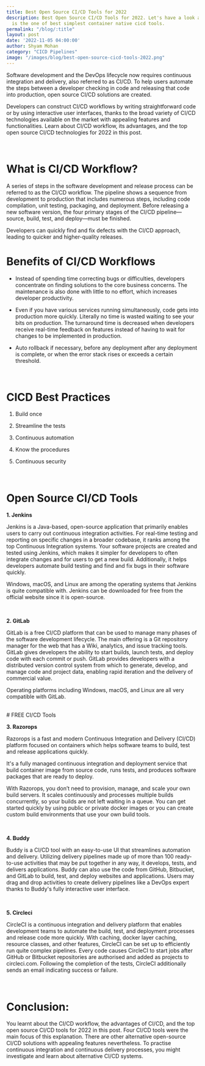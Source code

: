 ```yaml
---
title: Best Open Source CI/CD Tools for 2022
description: Best Open Source CI/CD Tools for 2022. Let's have a look at it. Razorops
  is the one of best simplest container native cicd tools.
permalink: "/blog/:title"
layout: post
date: '2022-11-05 04:00:00'
author: Shyam Mohan
category: "CICD Pipelines"
image: "/images/blog/best-open-source-cicd-tools-2022.png"
---
```


Software development and the DevOps lifecycle now requires continuous integration and delivery, also referred to as CI/CD. To help users automate the steps between a developer checking in code and releasing that code into production, open source CI/CD solutions are created.

Developers can construct CI/CD workflows by writing straightforward code or by using interactive user interfaces, thanks to the broad variety of CI/CD technologies available on the market with appealing features and functionalities. Learn about CI/CD workflow, its advantages, and the top open source CI/CD technologies for 2022 in this post.

<br>

# What is CI/CD Workflow?
A series of steps in the software development and release process can be referred to as the CI/CD workflow. The pipeline shows a sequence from development to production that includes numerous steps, including code compilation, unit testing, packaging, and deployment. Before releasing a new software version, the four primary stages of the CI/CD pipeline—source, build, test, and deploy—must be finished.

Developers can quickly find and fix defects with the CI/CD approach, leading to quicker and higher-quality releases.

# Benefits of CI/CD Workflows

* Instead of spending time correcting bugs or difficulties, developers concentrate on finding solutions to the core business concerns. The maintenance is also done with little to no effort, which increases developer productivity.

* Even if you have various services running simultaneously, code gets into production more quickly. Literally no time is wasted waiting to see your bits on production. The turnaround time is decreased when developers receive real-time feedback on features instead of having to wait for changes to be implemented in production.

* Auto rollback if necessary, before any deployment after any deployment is complete, or when the error stack rises or exceeds a certain threshold.

<br>

# CICD Best Practices

1. Build once 
 
2. Streamline the tests
 
3. Continuous automation
 
4. Know the procedures

5. Continuous security


<br>

# Open Source CI/CD Tools

**1. Jenkins**  

Jenkins is a Java-based, open-source application that primarily enables users to carry out continuous integration activities. For real-time testing and reporting on specific changes in a broader codebase, it ranks among the top Continuous Integration systems. Your software projects are created and tested using Jenkins, which makes it simpler for developers to often integrate changes and for users to get a new build. Additionally, it helps developers automate build testing and find and fix bugs in their software quickly.

Windows, macOS, and Linux are among the operating systems that Jenkins is quite compatible with. Jenkins can be downloaded for free from the official website since it is open-source.

<br>

**2. GitLab**  

GitLab is a free CI/CD platform that can be used to manage many phases of the software development lifecycle. The main offering is a Git repository manager for the web that has a Wiki, analytics, and issue tracking tools. GitLab gives developers the ability to start builds, launch tests, and deploy code with each commit or push. GitLab provides developers with a distributed version control system from which to generate, develop, and manage code and project data, enabling rapid iteration and the delivery of commercial value.

Operating platforms including Windows, macOS, and Linux are all very compatible with GitLab.

<br>
# FREE CI/CD Tools
<br>

**3. Razorops**  

Razorops is a fast and modern Continuous Integration and Delivery (CI/CD) platform focused on containers which helps software teams to build, test and release applications quickly.

It's a fully managed continuous integration and deployment service that build container image from source code, runs tests, and produces software packages that are ready to deploy.

With Razorops, you don’t need to provision, manage, and scale your own build servers. It scales continuously and processes multiple builds concurrently, so your builds are not left waiting in a queue. You can get started quickly by using public or private docker images or you can create custom build environments that use your own build tools.

<br>

**4. Buddy**  

Buddy is a CI/CD tool with an easy-to-use UI that streamlines automation and delivery. Utilizing delivery pipelines made up of more than 100 ready-to-use activities that may be put together in any way, it develops, tests, and delivers applications. Buddy can also use the code from GitHub, Bitbucket, and GitLab to build, test, and deploy websites and applications. Users may drag and drop activities to create delivery pipelines like a DevOps expert thanks to Buddy's fully interactive user interface.

<br>

**5. Circleci**  

CircleCI is a continuous integration and delivery platform that enables development teams to automate the build, test, and deployment processes and release code more quickly. With caching, docker layer caching, resource classes, and other features, CircleCI can be set up to efficiently run quite complex pipelines. Every code causes CircleCI to start jobs after GitHub or Bitbucket repositories are authorised and added as projects to circleci.com. Following the completion of the tests, CircleCI additionally sends an email indicating success or failure.

<br>

# Conclusion:
You learnt about the CI/CD workflow, the advantages of CI/CD, and the top open source CI/CD tools for 2022 in this post. Four CI/CD tools were the main focus of this explanation. There are other alternative open-source CI/CD solutions with appealing features nevertheless. To practise continuous integration and continuous delivery processes, you might investigate and learn about alternative CI/CD systems.
